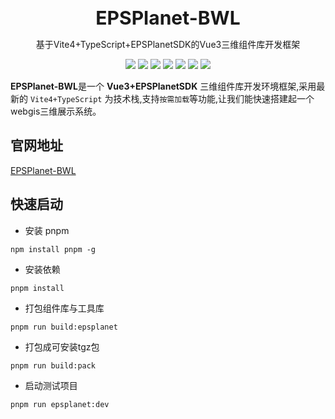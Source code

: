 <br />
<br />
<div style="text-align:center">
<b style="font-size:30px">EPSPlanet-BWL</b>
<p>基于Vite4+TypeScript+EPSPlanetSDK的Vue3三维组件库开发框架</p>


![](https://img.shields.io/badge/-Vue%203-g)
![](https://img.shields.io/badge/node-%20%3E%3D%2016-47c219)
![](https://img.shields.io/badge/-TypeScript-blue)
![](https://img.shields.io/badge/-Vite4-green)
![](https://img.shields.io/badge/-按需加载-orange)
![](https://img.shields.io/badge/-暗黑模式-gray)
![](https://img.shields.io/badge/-主题切换-pink)

</div>

**EPSPlanet-BWL**是一个 **Vue3+EPSPlanetSDK** 三维组件库开发环境框架,采用最新的 `Vite4+TypeScript` 为技术栈,支持`按需加载`等功能,让我们能快速搭建起一个webgis三维展示系统。

## 官网地址

[EPSPlanet-BWL](https://gaopengbin.github.io/EPSGIS-DEV-PORTAL/)


## 快速启动

- 安装 pnpm

```
npm install pnpm -g
```

- 安装依赖

```
pnpm install
```

- 打包组件库与工具库

```
pnpm run build:epsplanet
```

- 打包成可安装tgz包

```
pnpm run build:pack
```

- 启动测试项目

```
pnpm run epsplanet:dev
```

